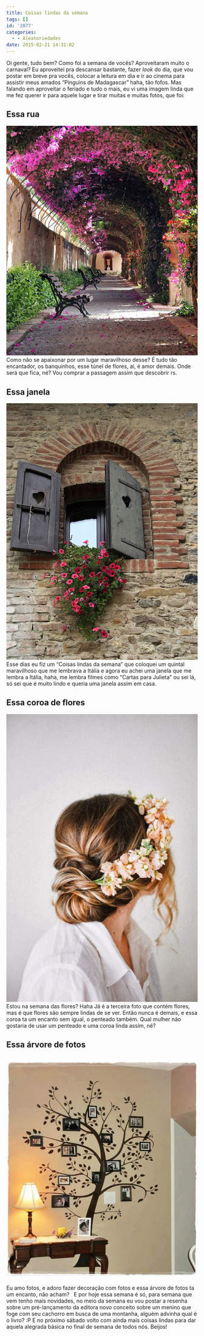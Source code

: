 ```yaml
---
title: Coisas lindas da semana
tags: []
id: '2077'
categories:
  - - Aleatoriedades
date: 2015-02-21 14:31:02
---
```


Oi gente, tudo bem? Como foi a semana de vocês? Aproveitaram muito o carnaval? Eu aproveitei pra descansar bastante, fazer _look_ do dia, que vou postar em breve pra vocês, colocar a leitura em dia e ir ao cinema para assistir meus amados “Pinguins de Madagascar” haha, tão fofos. Mas falando em aproveitar o feriado e tudo o mais, eu vi uma imagem linda que me fez querer ir para aquele lugar e tirar muitas e muitas fotos, que foi:

## Essa rua

[![rua com túnel de flores](/wp-content/uploads/2015/02/cffa00f0d0a8237881dd54619df6702a.jpg)](/wp-content/uploads/2015/02/cffa00f0d0a8237881dd54619df6702a.jpg) Como não se apaixonar por um lugar maravilhoso desse? É tudo tão encantador, os banquinhos, esse túnel de flores, ai, é amor demais. Onde será que fica, né? Vou comprar a passagem assim que descobrir rs.

## Essa janela

[![janela rústica com flores](/wp-content/uploads/2015/02/9fffe0a4eb9a3ff465b96e7eb659e2c8.jpg)](/wp-content/uploads/2015/02/9fffe0a4eb9a3ff465b96e7eb659e2c8.jpg) Esse dias eu fiz um “Coisas lindas da semana” que coloquei um quintal maravilhoso que me lembrava a Itália e agora eu achei uma janela que me lembra a Itália, haha, me lembra filmes como “Cartas para Julieta” ou sei lá, só sei que é muito lindo e queria uma janela assim em casa.

## Essa coroa de flores

[![coroa de flores e penteado para noiva](/wp-content/uploads/2015/02/fd364be7c01923733b8951c9b7b4240b-682x1024.jpg)](/wp-content/uploads/2015/02/fd364be7c01923733b8951c9b7b4240b.jpg) Estou na semana das flores? Haha Já é a terceira foto que contém flores, mas é que flores são sempre lindas de se ver. Então nunca é demais, e essa coroa ta um encanto sem igual, o penteado também. Qual mulher não gostaria de usar um penteado e uma coroa linda assim, né?

## Essa árvore de fotos

## [![porta retrato em formato de árvore](/wp-content/uploads/2015/02/fe59e53ad37c94763617f28b9c91b931.jpg)](/wp-content/uploads/2015/02/fe59e53ad37c94763617f28b9c91b931.jpg)

Eu amo fotos, e adoro fazer decoração com fotos e essa árvore de fotos ta um encanto, não acham?   E por hoje essa semana é só, para semana que vem tenho mais novidades, no meio da semana eu vou postar a resenha sobre um pré-lançamento da editora novo conceito sobre um menino que foge com seu cachorro em busca de uma montanha, alguém advinha qual é o livro? :P E no próximo sábado volto com ainda mais coisas lindas para dar aquela alegrada básica no final de semana de todos nós. Beijos!
